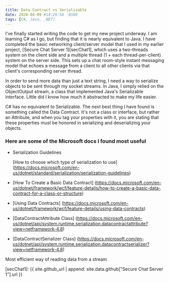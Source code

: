 ```yaml
---
title: Data Contract vs Serializable
date: 2020-04-09 #14:29:58 -0500
tags: [C#, Java, .NET]
---
```

I've finally started writing the code to get my new project underway. I am learning C# as I go, but finding that it is nearly equivalent to Java. I have completed the basic networking client/server model that I used in my earlier project, [Secure Chat Server 1][secChat1], which uses a two-threads system on the client side and a multiple thread (1 + each thread-per-client) system on the server side. This sets up a chat room-style instant messaging model that echoes a message from a client to all other clients via that client's corresponding server thread.

In order to send more data than just a text string, I need a way to serialize objects to be sent through my socket streams. In Java, I simply relied on the ObjectOutput stream, a class that implemented Java's Serializable interface. Little did I know how much it abstracted to make my life easier.

C# has no equivalent to Serializable. The next best thing I have found is something called the Data Contract. It's not a class or interface, but rather an Attribute, and when you tag your properties with it, you are stating that these properties must be honored in serializing and deserializing your objects.

### Here are some of the Microsoft docs I found most useful

- Serialization Guidelines

  [How to choose which type of serialization to use] (https://docs.microsoft.com/en-us/dotnet/standard/serialization/serialization-guidelines)

- [How To Create a Basic Data Contract] (https://docs.microsoft.com/en-us/dotnet/framework/wcf/feature-details/how-to-create-a-basic-data-contract-for-a-class-or-structure)

- [Using Data Contracts] (https://docs.microsoft.com/en-us/dotnet/framework/wcf/feature-details/using-data-contracts)

- [DataContractAttribute Class] (https://docs.microsoft.com/en-us/dotnet/api/system.runtime.serialization.datacontractattribute?view=netframework-4.8)

- [DataContractSerializer Class] (https://docs.microsoft.com/en-us/dotnet/api/system.runtime.serialization.datacontractserializer?view=netframework-4.8)


Most efficient way of reading data from a stream

[secChat1]: {{ site.github_url | append: site.data.github["Secure Chat Server 1"].url }}
